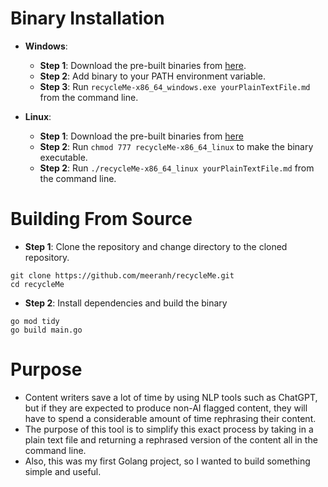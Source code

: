 # Binary Installation
+ **Windows**: 
    + **Step 1**: Download the pre-built binaries from [here](https://github.com/meeranh/recycleMe/releases/download/v0.1/recycleMe-x86_64_windows.exe).
    + **Step 2**: Add binary to your PATH environment variable.
    + **Step 3**: Run `recycleMe-x86_64_windows.exe yourPlainTextFile.md` from the command line.

+ **Linux**: 
    + **Step 1**: Download the pre-built binaries from [here](https://github.com/meeranh/recycleMe/releases/download/v0.1/recycleMe-x86_64_linux)
    + **Step 2**: Run `chmod 777 recycleMe-x86_64_linux` to make the binary executable.
    + **Step 2**: Run `./recycleMe-x86_64_linux yourPlainTextFile.md` from the command line.

# Building From Source
+ **Step 1**: Clone the repository and change directory to the cloned repository.
```unix
git clone https://github.com/meeranh/recycleMe.git
cd recycleMe
```

+ **Step 2**: Install dependencies and build the binary
```unix
go mod tidy
go build main.go
```

# Purpose
+ Content writers save a lot of time by using NLP tools such as ChatGPT, but if they are expected to produce non-AI flagged content, they will have to spend a considerable amount of time rephrasing their content. 
+ The purpose of this tool is to simplify this exact process by taking in a plain text file and returning a rephrased version of the content all in the command line.
+ Also, this was my first Golang project, so I wanted to build something simple and useful.
